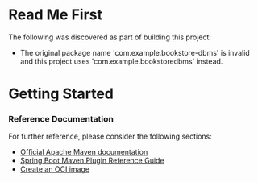 # Read Me First

The following was discovered as part of building this project:

- The original package name 'com.example.bookstore-dbms' is invalid and this project uses 'com.example.bookstoredbms' instead.

# Getting Started

### Reference Documentation

For further reference, please consider the following sections:

- [Official Apache Maven documentation](https://maven.apache.org/guides/index.html)
- [Spring Boot Maven Plugin Reference Guide](https://docs.spring.io/spring-boot/docs/2.7.11/maven-plugin/reference/html/)
- [Create an OCI image](https://docs.spring.io/spring-boot/docs/2.7.11/maven-plugin/reference/html/#build-image)
